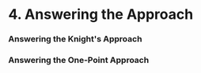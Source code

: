 # 4. Answering the Approach



### Answering the Knight's Approach

### Answering the One-Point Approach

